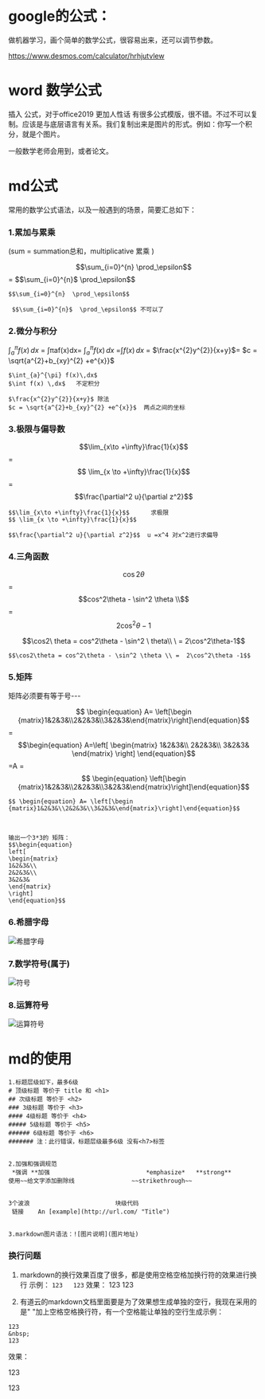 

# google的公式：

做机器学习，画个简单的数学公式，很容易出来，还可以调节参数。

https://www.desmos.com/calculator/hrhjutvlew

# word 数学公式

插入 公式，对于office2019 更加人性话 有很多公式模版，很不错。不过不可以复制。应该是与底层语言有关系。我们复制出来是图片的形式。例如：你写一个积分，就是个图片。

一般数学老师会用到，或者论文。

# md公式



常用的数学公式语法，以及一般遇到的场景，简要汇总如下：

### 1.累加与累乘

(sum = summation总和，multiplicative 累乘 )

$$\sum_{i=0}^{n}  \prod_\epsilon$$= $$\sum_{i=0}^{n}$  \prod_\epsilon$$

```
$$\sum_{i=0}^{n}  \prod_\epsilon$$

 $$\sum_{i=0}^{n}$  \prod_\epsilon$$ 不可以了
```





### 2.微分与积分

$\int_{a}^{\pi} f(x)\,dx$ =	∫πaf(x)dx=     $\int_{a}^{\pi} f(x) \,dx$  =$\int f(x) \,dx$  =    $\frac{x^{2}y^{2}}{x+y}$=    $c = \sqrt{a^{2}+b_{xy}^{2} +e^{x}}$

```
$\int_{a}^{\pi} f(x)\,dx$
$\int f(x) \,dx$   不定积分

$\frac{x^{2}y^{2}}{x+y}$ 除法
$c = \sqrt{a^{2}+b_{xy}^{2} +e^{x}}$  两点之间的坐标
```





### 3.极限与偏导数



$$\lim_{x\to +\infty}\frac{1}{x}$$=$$ \lim_{x \to +\infty}\frac{1}{x}$$= $$\frac{\partial^2 u}{\partial z^2}$$

```
$$\lim_{x\to +\infty}\frac{1}{x}$$		求极限
$$ \lim_{x \to +\infty}\frac{1}{x}$$

$$\frac{\partial^2 u}{\partial z^2}$$  u =x^4 对x^2进行求偏导
```





### 4.三角函数

$$\cos2\theta $$= $$cos^2\theta - \sin^2 \theta \\$$ =$$  2\cos^2\theta -1$$

$$\cos2\ theta  = cos^2\theta - \sin^2 \ theta\\ \ = 2\cos^2\theta-1$$

```
$$\cos2\theta = cos^2\theta - \sin^2 \theta \\ =  2\cos^2\theta -1$$

```

### 5.矩阵

矩阵必须要有等于号---



$$ \begin{equation} A= \left[\begin {matrix}1&2&3&\\2&2&3&\\3&2&3&\end{matrix}\right]\end{equation}$$=$$\begin{equation}
A=\left[
\begin{matrix}
1&2&3&\\
2&2&3&\\
3&2&3&
\end{matrix}
\right]
\end{equation}$$=A = $$ \begin{equation}  \left[\begin {matrix}1&2&3&\\2&2&3&\\3&2&3&\end{matrix}\right]\end{equation}$$







```
$$ \begin{equation} A= \left[\begin {matrix}1&2&3&\\2&2&3&\\3&2&3&\end{matrix}\right]\end{equation}$$



输出一个3*3的 矩阵：
$$\begin{equation}
left[
\begin{matrix}
1&2&3&\\
2&2&3&\\
3&2&3&
\end{matrix}
\right]
\end{equation}$$
```



### 6.希腊字母



![希腊字母](https://img-blog.csdn.net/20170423152920434?watermark/2/text/aHR0cDovL2Jsb2cuY3Nkbi5uZXQvd2lyZWxlc3NfY29t/font/5a6L5L2T/fontsize/400/fill/I0JBQkFCMA==/dissolve/70/gravity/SouthEast)



### 7.数学符号(属于)



![符号](https://img-blog.csdn.net/20170423153258655?watermark/2/text/aHR0cDovL2Jsb2cuY3Nkbi5uZXQvd2lyZWxlc3NfY29t/font/5a6L5L2T/fontsize/400/fill/I0JBQkFCMA==/dissolve/70/gravity/SouthEast)





### 8.运算符号



![运算符号](https://img-blog.csdn.net/20170423153715939?watermark/2/text/aHR0cDovL2Jsb2cuY3Nkbi5uZXQvd2lyZWxlc3NfY29t/font/5a6L5L2T/fontsize/400/fill/I0JBQkFCMA==/dissolve/70/gravity/SouthEast)





# md的使用

```
1.标题层级如下，最多6级
# 顶级标题 等价于 title 和 <h1>
## 次级标题 等价于 <h2>
### 3级标题 等价于 <h3>
#### 4级标题 等价于 <h4>
##### 5级标题 等价于 <h5>
###### 6级标题 等价于 <h6>
####### 注：此行错误，标题层级最多6级 没有<h7>标签


2.加强和强调规范
 *强调 **加强  							*emphasize*   **strong** 
使用~~给文字添加删除线				~~strikethrough~~


3个波浪						块级代码
 链接    An [example](http://url.com/ "Title")
 
 
3.markdown图片语法：![图片说明](图片地址)  
```







### 换行问题

1. markdown的换行效果百度了很多，都是使用空格空格加换行符的效果进行换行
示例：
``123  
123``
效果：
123
123

 

2. 有道云的markdown文档里面要是为了效果想生成单独的空行，我现在采用的是"&nbsp;"加上空格空格换行符，有一个空格能让单独的空行生成示例：

  ```
  123  
  &nbsp;  
  123
  ```

  效果：

  123

  123





